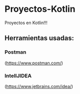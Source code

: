 # Proyectos-Kotlin
Proyectos en Kotlin!!!

## Herramientas usadas:

### Postman

(https://www.postman.com/)

### IntellJIDEA

(https://www.jetbrains.com/idea/)
